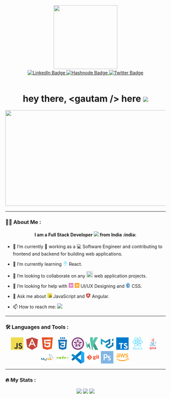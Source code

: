 <!-- Header Picture -->
<div id="header" align="center">
  <img src="https://media.giphy.com/media/gjrYDwbjnK8x36xZIO/giphy.gif" height="200" width="200"/>
</div>

<!-- Social Badges -->
<div id="badges" align="center">
  <a href="https://www.linkedin.com/in/gautam-balamurali" target="_blank">
    <img src="https://img.shields.io/badge/LinkedIn-blue?style=for-the-badge&logo=linkedin&logoColor=white" alt="LinkedIn Badge"/>
  </a>
  <a href="https://gautam-balamurali.hashnode.dev/" target="_blank">
    <img src="https://img.shields.io/badge/hashnode-white?style=for-the-badge&logo=hashnode&logoColor=blue" alt="Hashnode Badge"/>
  </a>
  <a href="https://twitter.com/codewithash" target="_blank">
    <img src="https://img.shields.io/badge/Twitter-blue?style=for-the-badge&logo=twitter&logoColor=white" alt="Twitter Badge"/>
  </a>
</div>

<!-- Profile Visit Count Badge -->
<div align="center"><img src="https://komarev.com/ghpvc/?username=gautam-balamurali&style=flat-square&color=blue" alt=""/></div>

<!-- Salutation Heading -->
<h1 align="center">
  hey there, &ltgautam /&gt here
  <img src="https://media.giphy.com/media/hvRJCLFzcasrR4ia7z/giphy.gif" width="30px"/>
</h1>

<!-- Salutation Heading Picture -->
<div align="center">
  <img src="https://media.giphy.com/media/dWesBcTLavkZuG35MI/giphy.gif" width="600" height="300"/>
</div>

---

<!-- About Section -->
### :man_technologist: About Me :

<h4 align="center">
  I am a Full Stack Developer <img src="https://media.giphy.com/media/WUlplcMpOCEmTGBtBW/giphy.gif" width="30"> from India :india:
</h4>

- 🔭 I’m currently :briefcase: working as a 💻 Software Engineer and contributing to frontend and backend for building web applications.


- 🌱 I’m currently learning <img src="https://github.com/devicons/devicon/blob/master/icons/react/react-original-wordmark.svg" title="React" alt="React" width="15" height="15"/>&nbsp;React.


- 👯 I’m looking to collaborate on any <img src="https://media.giphy.com/media/cmCEsJZHYBPels360q/giphy.gif" width="20" height="20"> web application projects.


- 🤔 I’m looking for help with <img src="https://github.com/devicons/devicon/blob/master/icons/xd/xd-plain.svg" title="Xd" alt="Xd" width="15" height="15"/>&nbsp;<img src="https://github.com/devicons/devicon/blob/master/icons/illustrator/illustrator-plain.svg" title="Ai" alt="Ai" width="15" height="15"/>&nbsp;UI/UX Designing and <img src="https://github.com/devicons/devicon/blob/master/icons/css3/css3-plain-wordmark.svg"  title="CSS3" alt="CSS" width="15" height="15"/>&nbsp;CSS.


- 💬 Ask me about <img src="https://github.com/devicons/devicon/blob/master/icons/javascript/javascript-original.svg" title="JavaScript" alt="JavaScript" width="15" height="15"/>&nbsp;JavaScript and <img src="https://github.com/devicons/devicon/blob/master/icons/angularjs/angularjs-plain.svg" title="Angular" alt="Angular" width="15" height="15"/>&nbsp;Angular.


- 📫 How to reach me: <a href="https://www.linkedin.com/in/gautam-balamurali" target="_blank">
  <img src="https://img.shields.io/badge/-gautambalamurali-blue?style=flat&logo=Linkedin&logoColor=white"/>
  </a>
  
<!-- Fun Facts Section -->
<!-- - <h6 align="center">⚡ Some Fun Facts:</h6> 
<div align="center">
  <ol>
    <li> This is me 24/7, hoping the love of my life will appear outside my window one day:&nbsp;
      <img align="center" src="https://media.giphy.com/media/bAQH7WXKqtIBrPs7sR/giphy.gif" height="150" width="250"/>
    </li>
    <li> This is how my weekdays starts and ends:&nbsp;
      <img align="center" src="https://media.giphy.com/media/mTPjPA6SSXgTsnZ1Dh/giphy.gif" height="150" width="250"/>
    </li>
    <li> My dedication and commitment to the work:&nbsp;
      <img align="center" src="https://media.giphy.com/media/13HgwGsXF0aiGY/giphy-downsized.gif" height="150" width="250"/>
    </li>
    <li> To be honest&nbsp;
      <img align="center" src="https://media.giphy.com/media/5ntdy5Ban1dIY/giphy.gif" height="150" width="250"/>
    </li>
    <li> I fix bugs in style.&nbsp;
      <img align="center" src="https://media.giphy.com/media/PnpkimJ5mrZRe/giphy-downsized.gif" height="150" width="250"/>
    </li>
    <li> In case you are still wondering:&nbsp;
      <img align="center" src="https://media.giphy.com/media/CXnj3jCwvETngjy11B/giphy-downsized.gif" height="150" width="250"/>
    </li>
  </ol>
</div> -->

---

<!-- Languages And Tools Section -->
### :hammer_and_wrench: Languages and Tools :

<div align="center">
  <img src="https://github.com/devicons/devicon/blob/master/icons/javascript/javascript-original.svg" title="JavaScript" alt="JavaScript" width="40" height="40"/>&nbsp;
  <img src="https://github.com/devicons/devicon/blob/master/icons/angularjs/angularjs-plain.svg" title="Angular" alt="Angular" width="40" height="40"/>&nbsp;
  <img src="https://github.com/devicons/devicon/blob/master/icons/html5/html5-original.svg" title="HTML5" alt="HTML" width="40" height="40"/>&nbsp;
  <img src="https://github.com/devicons/devicon/blob/master/icons/css3/css3-plain-wordmark.svg"  title="CSS3" alt="CSS" width="40" height="40"/>&nbsp;
  <img src="https://github.com/devicons/devicon/blob/master/icons/jasmine/jasmine-plain.svg" title="Jasmine" alt="Jasmine" width="40" height="40"/>
  <img src="https://github.com/devicons/devicon/blob/master/icons/karma/karma-original.svg" title="Karma" alt="Karma" width="40" height="40"/>&nbsp;
  <img src="https://github.com/devicons/devicon/blob/master/icons/materialui/materialui-original.svg" title="Material UI" alt="Material UI" width="40" height="40"/>&nbsp;
  <img src="https://github.com/devicons/devicon/blob/master/icons/typescript/typescript-original.svg" title="TypeScript" alt="TypeScript" width="40" height="40"/>&nbsp;
  <img src="https://github.com/devicons/devicon/blob/master/icons/react/react-original-wordmark.svg" title="React" alt="React" width="40" height="40"/>&nbsp;
  <img src="https://github.com/devicons/devicon/blob/master/icons/java/java-original-wordmark.svg" title="Java" alt="Java" width="40" height="40"/>&nbsp;
  <img src="https://github.com/devicons/devicon/blob/master/icons/mysql/mysql-original-wordmark.svg" title="MySQL"  alt="MySQL" width="40" height="40"/>&nbsp;
  <img src="https://github.com/devicons/devicon/blob/master/icons/nodejs/nodejs-plain-wordmark.svg" title="NodeJS" alt="NodeJS" width="40" height="40"/>&nbsp;
  <img src="https://github.com/devicons/devicon/blob/master/icons/vscode/vscode-original.svg" title="VS Code" alt="VS Code" width="40" height="40"/>&nbsp;
  <img src="https://github.com/devicons/devicon/blob/master/icons/git/git-plain-wordmark.svg" title="Git" alt="Git" width="40" height="40"/>
  <img src="https://github.com/devicons/devicon/blob/master/icons/photoshop/photoshop-plain.svg" title="Photoshop" alt="Photoshop" width="40" height="40"/>&nbsp;
  <img src="https://github.com/devicons/devicon/blob/master/icons/amazonwebservices/amazonwebservices-plain-wordmark.svg" title="AWS" alt="AWS" width="40" height="40"/>&nbsp;
</div>

---

<!-- Stats Section -->
### :fire: My Stats :

<div align="center">
  <img src="http://github-readme-streak-stats.herokuapp.com?user=gautam-balamurali&theme=Javascript-dark"/>
  <img src="https://github-readme-stats.vercel.app/api/top-langs/?username=gautam-balamurali&langs_count=6&hide=c,python&layout=compact&theme=vision-friendly-dark"/>
  <img src="https://github-readme-stats.vercel.app/api?username=gautam-balamurali&show_icons=true&theme=highcontrast"/>
</div>
